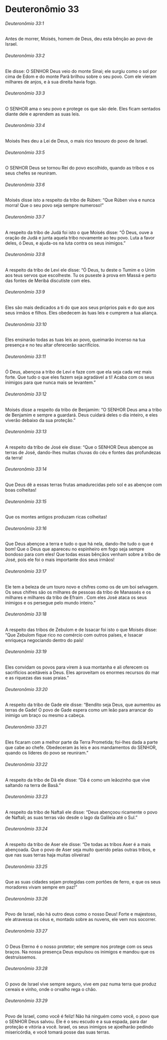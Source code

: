 # Deuteronômio 33

###### Deuteronômio 33:1

Antes de morrer, Moisés, homem de Deus, deu esta bênção ao povo de Israel.

###### Deuteronômio 33:2

Ele disse: O SENHOR Deus veio do monte Sinai; ele surgiu como o sol por cima de Edom e do monte Parã brilhou sobre o seu povo. Com ele vieram milhares de anjos, e à sua direita havia fogo.

###### Deuteronômio 33:3

O SENHOR ama o seu povo e protege os que são dele. Eles ficam sentados diante dele e aprendem as suas leis.

###### Deuteronômio 33:4

Moisés lhes deu a Lei de Deus, o mais rico tesouro do povo de Israel.

###### Deuteronômio 33:5

O SENHOR Deus se tornou Rei do povo escolhido, quando as tribos e os seus chefes se reuniram.

###### Deuteronômio 33:6

Moisés disse isto a respeito da tribo de Rúben: “Que Rúben viva e nunca morra! Que o seu povo seja sempre numeroso!”

###### Deuteronômio 33:7

A respeito da tribo de Judá foi isto o que Moisés disse: “Ó Deus, ouve a oração de Judá e junta aquela tribo novamente ao teu povo. Luta a favor deles, ó Deus, e ajuda-os na luta contra os seus inimigos.”

###### Deuteronômio 33:8

A respeito da tribo de Levi ele disse: “Ó Deus, tu deste o Tumim e o Urim aos teus servos que escolheste. Tu os puseste à prova em Massá e perto das fontes de Meribá discutiste com eles.

###### Deuteronômio 33:9

Eles são mais dedicados a ti do que aos seus próprios pais e do que aos seus irmãos e filhos. Eles obedecem às tuas leis e cumprem a tua aliança.

###### Deuteronômio 33:10

Eles ensinarão todas as tuas leis ao povo, queimarão incenso na tua presença e no teu altar oferecerão sacrifícios.

###### Deuteronômio 33:11

Ó Deus, abençoa a tribo de Levi e faze com que ela seja cada vez mais forte. Que tudo o que eles fazem seja agradável a ti! Acaba com os seus inimigos para que nunca mais se levantem.”

###### Deuteronômio 33:12

Moisés disse a respeito da tribo de Benjamim: “O SENHOR Deus ama a tribo de Benjamim e sempre a guardará. Deus cuidará deles o dia inteiro, e eles viverão debaixo da sua proteção.”

###### Deuteronômio 33:13

A respeito da tribo de José ele disse: “Que o SENHOR Deus abençoe as terras de José, dando-lhes muitas chuvas do céu e fontes das profundezas da terra!

###### Deuteronômio 33:14

Que Deus dê a essas terras frutas amadurecidas pelo sol e as abençoe com boas colheitas!

###### Deuteronômio 33:15

Que os montes antigos produzam ricas colheitas!

###### Deuteronômio 33:16

Que Deus abençoe a terra e tudo o que há nela, dando-lhe tudo o que é bom! Que o Deus que apareceu no espinheiro em fogo seja sempre bondoso para com eles! Que todas essas bênçãos venham sobre a tribo de José, pois ele foi o mais importante dos seus irmãos!

###### Deuteronômio 33:17

Ele tem a beleza de um touro novo e chifres como os de um boi selvagem. Os seus chifres são os milhares de pessoas da tribo de Manassés e os milhares e milhares da tribo de Efraim . Com eles José ataca os seus inimigos e os persegue pelo mundo inteiro.”

###### Deuteronômio 33:18

A respeito das tribos de Zebulom e de Issacar foi isto o que Moisés disse: “Que Zebulom fique rico no comércio com outros países, e Issacar enriqueça negociando dentro do país!

###### Deuteronômio 33:19

Eles convidam os povos para virem à sua montanha e ali oferecem os sacrifícios aceitáveis a Deus. Eles aproveitam os enormes recursos do mar e as riquezas das suas praias.”

###### Deuteronômio 33:20

A respeito da tribo de Gade ele disse: “Bendito seja Deus, que aumentou as terras de Gade! O povo de Gade espera como um leão para arrancar do inimigo um braço ou mesmo a cabeça.

###### Deuteronômio 33:21

Eles ficaram com a melhor parte da Terra Prometida; foi-lhes dada a parte que cabe ao chefe. Obedeceram às leis e aos mandamentos do SENHOR, quando os líderes do povo se reuniram.”

###### Deuteronômio 33:22

A respeito da tribo de Dã ele disse: “Dã é como um leãozinho que vive saltando na terra de Basã.”

###### Deuteronômio 33:23

A respeito da tribo de Naftali ele disse: “Deus abençoou ricamente o povo de Naftali; as suas terras vão desde o lago da Galileia até o Sul.”

###### Deuteronômio 33:24

A respeito da tribo de Aser ele disse: “De todas as tribos Aser é a mais abençoada. Que o povo de Aser seja muito querido pelas outras tribos, e que nas suas terras haja muitas oliveiras!

###### Deuteronômio 33:25

Que as suas cidades sejam protegidas com portões de ferro, e que os seus moradores vivam sempre em paz!”

###### Deuteronômio 33:26

Povo de Israel, não há outro deus como o nosso Deus! Forte e majestoso, ele atravessa os céus e, montado sobre as nuvens, ele vem nos socorrer.

###### Deuteronômio 33:27

O Deus Eterno é o nosso protetor; ele sempre nos protege com os seus braços. Na nossa presença Deus expulsou os inimigos e mandou que os destruíssemos.

###### Deuteronômio 33:28

O povo de Israel vive sempre seguro, vive em paz numa terra que produz cereais e vinho, onde o orvalho rega o chão.

###### Deuteronômio 33:29

Povo de Israel, como você é feliz! Não há ninguém como você, o povo que o SENHOR Deus salvou. Ele é o seu escudo e a sua espada, para dar proteção e vitória a você. Israel, os seus inimigos se ajoelharão pedindo misericórdia, e você tomará posse das suas terras.


